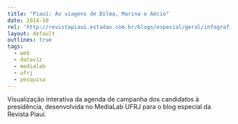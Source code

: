 ```yaml
---
title: "Piauí: As viagens de Dilma, Marina e Aécio"
date: 2014-10
rel: 'http://revistapiaui.estadao.com.br/blogs/especial/geral/infografico-as-viagens-de-dilma-marina-e-aecio'
layout: default
outlines: true
tags:
  - web
  - dataviz
  - medialab
  - ufrj
  - pesquisa
---
```


Visualização interativa da agenda de campanha dos candidatos à presidência, desenvolvida no MediaLab UFRJ para o blog especial da Revista Piauí.